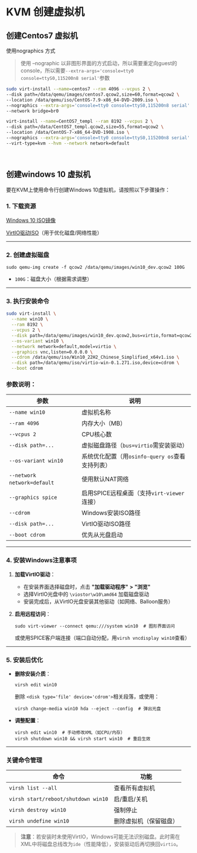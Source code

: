 # KVM 创建虚拟机

## 创建Centos7 虚拟机

使用nographics 方式

> 使用 –nographic 以非图形界面的方式启动，所以需要重定向guest的console，所以需要`--extra-args='console=tty0 console=ttyS0,115200n8 serial'`​参数

```bash
sudo virt-install --name=centos7 --ram 4096 --vcpus 2 \
--disk path=/data/qemu/images/centos7.qcow2,size=60,format=qcow2 \
--location /data/qemu/iso/CentOS-7.9-x86_64-DVD-2009.iso \
--nographics --extra-args='console=tty0 console=ttyS0,115200n8 serial'  \
--network bridge=br0
```

```bash
virt-install --name=CentOS7_templ --ram 8192 --vcpus 2 \
--disk path=/data/CentOS7_templ.qcow2,size=55,format=qcow2 \
--location /data/CentOS-7-x86_64-DVD-1908.iso \
--nographics --extra-args='console=tty0 console=ttyS0,115200n8 serial' \
--virt-type=kvm --hvm --network network=default
```

‍

## 创建windows 10 虚拟机

要在KVM上使用命令行创建Windows 10虚拟机，请按照以下步骤操作：

### 1. **下载资源**

[Windows 10 ISO镜像](https://www.microsoft.com/software-download/windows10)

[VirtIO驱动ISO](https://fedorapeople.org/groups/virt/virtio-win/direct-downloads/stable-virtio/virtio-win.iso)（用于优化磁盘/网络性能）

---

### 2. **创建虚拟磁盘**

```
sudo qemu-img create -f qcow2 /data/qemu/images/win10_dev.qcow2 100G
```

- ​`100G`​：磁盘大小（根据需求调整）

---

### 3. **执行安装命令**

```bash
sudo virt-install \
  --name win10 \
  --ram 8192 \
  --vcpus 2 \
  --disk path=/data/qemu/images/win10_dev.qcow2,bus=virtio,format=qcow2 \
  --os-variant win10 \
  --network network=default,model=virtio \
  --graphics vnc,listen=0.0.0.0 \
  --cdrom /data/qemu/iso/Win10_22H2_Chinese_Simplified_x64v1.iso \
  --disk path=/data/qemu/iso/virtio-win-0.1.271.iso,device=cdrom \
  --boot cdrom
```

### 参数说明：

|参数|说明|
| ------| ----------------------------------|
|​`--name win10`​|虚拟机名称|
|​`--ram 4096`​|内存大小（MB）|
|​`--vcpus 2`​|CPU核心数|
|​`--disk path=...`​|虚拟磁盘路径（`bus=virtio`​需安装驱动）|
|​`--os-variant win10`​|系统优化配置（用`osinfo-query os`​查看支持列表）|
|​`--network network=default`​|使用默认NAT网络|
|​`--graphics spice`​|启用SPICE远程桌面（支持`virt-viewer`​连接）|
|​`--cdrom`​|Windows安装ISO路径|
|​`--disk path=...`​|VirtIO驱动ISO路径|
|​`--boot cdrom`​|优先从光盘启动|

---

### 4. **安装Windows注意事项**

1. **加载VirtIO驱动**：

    - 在安装界面选择磁盘时，点击  **"加载驱动程序"**   **&gt;**   **"浏览"**
    - 选择VirtIO光盘中的 `\viostor\w10\amd64`​ 加载磁盘驱动
    - 安装完成后，从VirtIO光盘安装其他驱动（如网络、Balloon服务）
2. **启用远程访问**：

    ```
    sudo virt-viewer --connect qemu:///system win10  # 图形界面访问
    ```

    或使用SPICE客户端连接（端口自动分配，用`virsh vncdisplay win10`​查看）

---

### 5. **安装后优化**

- **删除安装介质**：

  ```
  virsh edit win10
  ```

  删除 `<disk type='file' device='cdrom'>`​ 相关段落，或使用：

  ```
  virsh change-media win10 hda --eject --config  # 弹出光盘
  ```
- **调整配置**：

  ```
  virsh edit win10  # 手动修改XML（如CPU/内存）
  virsh shutdown win10 && virsh start win10  # 重启生效
  ```

---

### 关键命令管理

|命令|功能|
| ------| ------------------------|
|​`virsh list --all`​|查看所有虚拟机|
|​`virsh start/reboot/shutdown win10`​|启/重启/关机|
|​`virsh destroy win10`​|强制停止|
|​`virsh undefine win10`​|删除虚拟机（保留磁盘）|

> **注意**：若安装时未使用VirtIO，Windows可能无法识别磁盘。此时需在XML中将磁盘总线改为`ide`​（性能降低），安装驱动后再切换回`virtio`​。

‍
